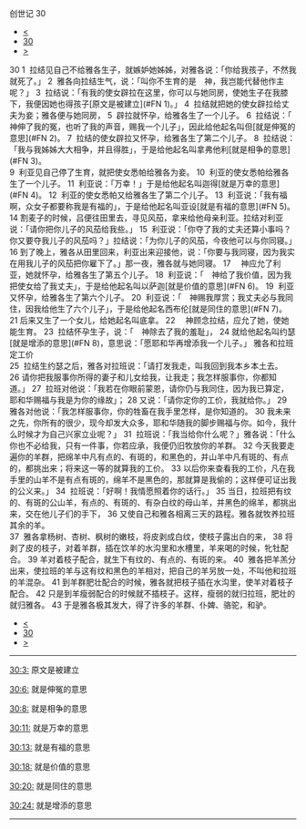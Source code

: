 ﻿





 创世记 30




* [<](bible/GEN29.md)
* [30](bible/GEN.md)
* [>](bible/GEN31.md)



 
30 
1  拉结见自己不给雅各生子，就嫉妒她姊姊，对雅各说：「你给我孩子，不然我就死了。」 
2  雅各向拉结生气，说：「叫你不生育的是　神，我岂能代替他作主呢？」 
3  拉结说：「有我的使女辟拉在这里，你可以与她同房，使她生子在我膝下，我便因她也得孩子[原文是被建立](#FN
1)。」 
4  拉结就把她的使女辟拉给丈夫为妾；雅各便与她同房， 
5  辟拉就怀孕，给雅各生了一个儿子。 
6  拉结说：「　神伸了我的冤，也听了我的声音，赐我一个儿子」，因此给他起名叫但[就是伸冤的意思](#FN
2)。 
7  拉结的使女辟拉又怀孕，给雅各生了第二个儿子。 
8  拉结说：「我与我姊姊大大相争，并且得胜」，于是给他起名叫拿弗他利[就是相争的意思](#FN
3)。  
9  利亚见自己停了生育，就把使女悉帕给雅各为妾。 
10  利亚的使女悉帕给雅各生了一个儿子。 
11  利亚说：「万幸！」于是给他起名叫迦得[就是万幸的意思](#FN
4)。 
12  利亚的使女悉帕又给雅各生了第二个儿子。 
13  利亚说：「我有福啊，众女子都要称我是有福的」，于是给他起名叫亚设[就是有福的意思](#FN
5)。  
14 割麦子的时候，吕便往田里去，寻见风茄，拿来给他母亲利亚。拉结对利亚说：「请你把你儿子的风茄给我些。」 
15  利亚说：「你夺了我的丈夫还算小事吗？你又要夺我儿子的风茄吗？」拉结说：「为你儿子的风茄，今夜他可以与你同寝。」 
16 到了晚上，雅各从田里回来，利亚出来迎接他，说：「你要与我同寝，因为我实在用我儿子的风茄把你雇下了。」那一夜，雅各就与她同寝。 
17 　神应允了利亚，她就怀孕，给雅各生了第五个儿子。 
18  利亚说：「　神给了我价值，因为我把使女给了我丈夫」，于是给他起名叫以萨迦[就是价值的意思](#FN
6)。 
19  利亚又怀孕，给雅各生了第六个儿子。 
20  利亚说：「　神赐我厚赏；我丈夫必与我同住，因我给他生了六个儿子」，于是给他起名西布伦[就是同住的意思](#FN
7)。 
21 后来又生了一个女儿，给她起名叫底拿。 
22 　神顾念拉结，应允了她，使她能生育。 
23  拉结怀孕生子，说：「　神除去了我的羞耻」， 
24 就给他起名叫约瑟[就是增添的意思](#FN
8)，意思说：「愿耶和华再增添我一个儿子。」 雅各和拉班定工价  
25  拉结生约瑟之后，雅各对拉班说：「请打发我走，叫我回到我本乡本土去。 
26 请你把我服事你所得的妻子和儿女给我，让我走；我怎样服事你，你都知道。」 
27  拉班对他说：「我若在你眼前蒙恩，请你仍与我同住，因为我已算定，耶和华赐福与我是为你的缘故」； 
28 又说：「请你定你的工价，我就给你。」 
29  雅各对他说：「我怎样服事你，你的牲畜在我手里怎样，是你知道的。 
30 我未来之先，你所有的很少，现今却发大众多，耶和华随我的脚步赐福与你。如今，我什么时候才为自己兴家立业呢？」 
31  拉班说：「我当给你什么呢？」雅各说：「什么你也不必给我，只有一件事，你若应承，我便仍旧牧放你的羊群。 
32 今天我要走遍你的羊群，把绵羊中凡有点的、有斑的，和黑色的，并山羊中凡有斑的、有点的，都挑出来；将来这一等的就算我的工价。 
33 以后你来查看我的工价，凡在我手里的山羊不是有点有斑的，绵羊不是黑色的，那就算是我偷的；这样便可证出我的公义来。」 
34  拉班说：「好啊！我情愿照着你的话行。」 
35 当日，拉班把有纹的、有斑的公山羊，有点的、有斑的、有杂白纹的母山羊，并黑色的绵羊，都挑出来，交在他儿子们的手下， 
36 又使自己和雅各相离三天的路程。雅各就牧养拉班其余的羊。  
37  雅各拿杨树、杏树、枫树的嫩枝，将皮剥成白纹，使枝子露出白的来， 
38 将剥了皮的枝子，对着羊群，插在饮羊的水沟里和水槽里，羊来喝的时候，牝牡配合。 
39 羊对着枝子配合，就生下有纹的、有点的、有斑的来。 
40  雅各把羊羔分出来，使拉班的羊与这有纹和黑色的羊相对，把自己的羊另放一处，不叫他和拉班的羊混杂。 
41 到羊群肥壮配合的时候，雅各就把枝子插在水沟里，使羊对着枝子配合。 
42 只是到羊瘦弱配合的时候就不插枝子。这样，瘦弱的就归拉班，肥壮的就归雅各。 
43 于是雅各极其发大，得了许多的羊群、仆婢、骆驼，和驴。 
* [<](bible/GEN29.md)
* [30](bible/GEN.md)
* [>](bible/GEN31.md)





---


[30:3:](#V3)
原文是被建立


[30:6:](#V6)
就是伸冤的意思


[30:8:](#V8)
就是相争的意思


[30:11:](#V11)
就是万幸的意思


[30:13:](#V13)
就是有福的意思


[30:18:](#V18)
就是价值的意思


[30:20:](#V20)
就是同住的意思


[30:24:](#V24)
就是增添的意思




---









